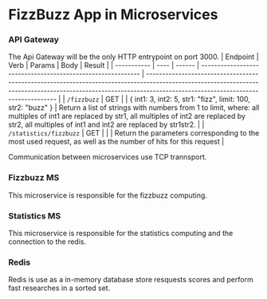 # FizzBuzz App in Microservices

### API Gateway

The Api Gateway will be the only HTTP entrypoint on port 3000.
| Endpoint | Verb | Params | Body | Result |
| ----------- | ---- | ------ | ----------------------------------------------------------- | -------------------------------------------------------------------------------------------------------------------------------------------------------------------------------------------------------------- |
| `/fizzbuzz` | GET | | { int1: 3, int2: 5, str1: "fizz", limit: 100, str2: "buzz" } | Return a list of strings with numbers from 1 to limit, where: all multiples of int1 are replaced by str1, all multiples of int2 are replaced by str2, all multiples of int1 and int2 are replaced by str1str2. |
| `/statistics/fizzbuzz` | GET | | | Return the parameters corresponding to the most used request, as well as the number of hits for this request |

Communication between microservices use TCP trannsport.

### Fizzbuzz MS

This microservice is responsible for the fizzbuzz computing.

### Statistics MS

This microservice is responsible for the statistics computing and the connection to the redis.

### Redis

Redis is use as a in-memory database store resquests scores and perform fast researches in a sorted set.

